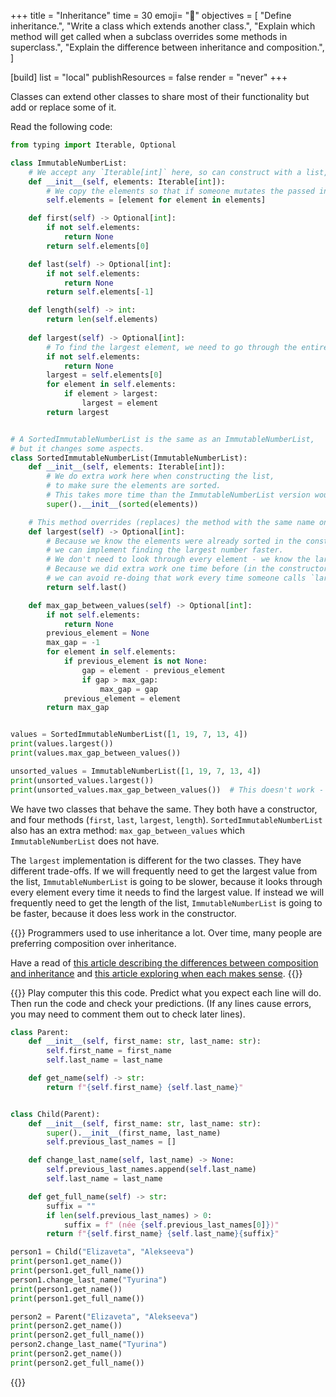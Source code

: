 +++
title = "Inheritance"
time = 30
emoji= "🌳"
objectives = [
  "Define inheritance.",
  "Write a class which extends another class.",
  "Explain which method will get called when a subclass overrides some methods in superclass.",
  "Explain the difference between inheritance and composition.",
]

[build]
  list = "local"
  publishResources = false
  render = "never"
+++

Classes can extend other classes to share most of their functionality but add or replace some of it.

Read the following code:

```python
from typing import Iterable, Optional

class ImmutableNumberList:
    # We accept any `Iterable[int]` here, so can construct with a list, a set, or anything else that can be iterated.
    def __init__(self, elements: Iterable[int]):
        # We copy the elements so that if someone mutates the passed in elements list, our copy won't be mutated.
        self.elements = [element for element in elements]

    def first(self) -> Optional[int]:
        if not self.elements:
            return None
        return self.elements[0]

    def last(self) -> Optional[int]:
        if not self.elements:
            return None
        return self.elements[-1]

    def length(self) -> int:
        return len(self.elements)
    
    def largest(self) -> Optional[int]:
        # To find the largest element, we need to go through the entire list (which may take some time).
        if not self.elements:
            return None
        largest = self.elements[0]
        for element in self.elements:
            if element > largest:
                largest = element
        return largest


# A SortedImmutableNumberList is the same as an ImmutableNumberList,
# but it changes some aspects.
class SortedImmutableNumberList(ImmutableNumberList):
    def __init__(self, elements: Iterable[int]):
        # We do extra work here when constructing the list,
        # to make sure the elements are sorted.
        # This takes more time than the ImmutableNumberList version would.
        super().__init__(sorted(elements))

    # This method overrides (replaces) the method with the same name on the super-class.
    def largest(self) -> Optional[int]:
        # Because we know the elements were already sorted in the constructor,
        # we can implement finding the largest number faster.
        # We don't need to look through every element - we know the largest element is at the end.
        # Because we did extra work one time before (in the constructor),
        # we can avoid re-doing that work every time someone calls `largest()`.
        return self.last()

    def max_gap_between_values(self) -> Optional[int]:
        if not self.elements:
            return None
        previous_element = None
        max_gap = -1
        for element in self.elements:
            if previous_element is not None:
                gap = element - previous_element
                if gap > max_gap:
                    max_gap = gap
            previous_element = element
        return max_gap


values = SortedImmutableNumberList([1, 19, 7, 13, 4])
print(values.largest())
print(values.max_gap_between_values())

unsorted_values = ImmutableNumberList([1, 19, 7, 13, 4])
print(unsorted_values.largest())
print(unsorted_values.max_gap_between_values())  # This doesn't work - the superclass doesn't define this method.
```

We have two classes that behave the same. They both have a constructor, and four methods (`first`, `last`, `largest`, `length`). `SortedImmutableNumberList` also has an extra method: `max_gap_between_values` which `ImmutableNumberList` does not have.

The `largest` implementation is different for the two classes. They have different trade-offs. If we will frequently need to get the largest value from the list, `ImmutableNumberList` is going to be slower, because it looks through every element every time it needs to find the largest value. If instead we will frequently need to get the length of the list, `ImmutableNumberList` is going to be faster, because it does less work in the constructor.

{{<note type="Reading">}}
Programmers used to use inheritance a lot. Over time, many people are preferring composition over inheritance.

Have a read of [this article describing the differences between composition and inheritance](https://sheldonrcohen.medium.com/favoring-composition-over-inheritance-ff2ece6b7b4e) and [this article exploring when each makes sense](https://www.thoughtworks.com/en-gb/insights/blog/composition-vs-inheritance-how-choose).
{{</note>}}

{{<note type="exercise">}}
Play computer this this code. Predict what you expect each line will do. Then run the code and check your predictions. (If any lines cause errors, you may need to comment them out to check later lines).

```python
class Parent:
    def __init__(self, first_name: str, last_name: str):
        self.first_name = first_name
        self.last_name = last_name

    def get_name(self) -> str:
        return f"{self.first_name} {self.last_name}"


class Child(Parent):
    def __init__(self, first_name: str, last_name: str):
        super().__init__(first_name, last_name)
        self.previous_last_names = []

    def change_last_name(self, last_name) -> None:
        self.previous_last_names.append(self.last_name)
        self.last_name = last_name

    def get_full_name(self) -> str:
        suffix = ""
        if len(self.previous_last_names) > 0:
            suffix = f" (née {self.previous_last_names[0]})"
        return f"{self.first_name} {self.last_name}{suffix}"

person1 = Child("Elizaveta", "Alekseeva")
print(person1.get_name())
print(person1.get_full_name())
person1.change_last_name("Tyurina")
print(person1.get_name())
print(person1.get_full_name())

person2 = Parent("Elizaveta", "Alekseeva")
print(person2.get_name())
print(person2.get_full_name())
person2.change_last_name("Tyurina")
print(person2.get_name())
print(person2.get_full_name())
```
{{</note>}}
